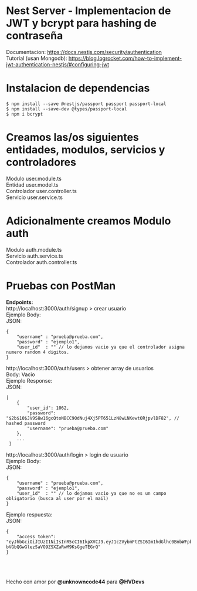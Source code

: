 # Nest Server - Implementacion de JWT y bcrypt para hashing de contraseña

Documentacion: https://docs.nestjs.com/security/authentication <br>
Tutorial (usan Mongodb): https://blog.logrocket.com/how-to-implement-jwt-authentication-nestjs/#configuring-jwt

# Instalacion de dependencias
```
$ npm install --save @nestjs/passport passport passport-local
$ npm install --save-dev @types/passport-local
$ npm i bcrypt
```

# Creamos las/os siguientes entidades, modulos, servicios y controladores

Modulo user.module.ts <br>
Entidad user.model.ts <br>
Controlador user.controller.ts <br>
Servicio user.service.ts

# Adicionalmente creamos Modulo auth

Modulo auth.module.ts <br>
Servicio auth.service.ts <br>
Controlador auth.controller.ts

# Pruebas con PostMan

<strong> Endpoints:</strong> <br>
http://localhost:3000/auth/signup > crear usuario <br>
Ejemplo Body:<br>
  JSON:<br>
  ```
  {
      "username" : "prueba@prueba.com",
      "password" : "ejemplo1",
      "user_id"  : "" // lo dejamos vacio ya que el controlador asigna numero random 4 digitos.
  } 
  ```


http://localhost:3000/auth/users > obtener array de usuarios <br>
Body: Vacio <br>
Ejemplo Response: <br>
  JSON: <br>
  ```
  [
      {
          "user_id": 1062,
          "password": "$2b$10$JV9S8w16gcQtoNBCC9OdNuj4Xj5PT651LzN8wLNKewtORjpvlDF82", // hashed password
          "username": "prueba@prueba.com"
      },
      ...
   ]
   ```
 
http://localhost:3000/auth/login > login de usuario <br>
Ejemplo Body:<br>
  JSON:<br>
  ```
  {
      "username" : "prueba@prueba.com",
      "password" : "ejemplo1",
      "user_id"  : "" // lo dejamos vacio ya que no es un campo obligatorio (busca al user por el mail)
  }
  ```

Ejemplo respuesta: <br>
JSON:<br>
```
{
    "access_token": "eyJhbGciOiJIUzI1NiIsInR5cCI6IkpXVCJ9.eyJ1c2VybmFtZSI6Im1hdGlhc0BnbWFpbC5jb20iLCJzdWIiOjY3ODQsImlhdCI6MTY2NTE3MjY4MywiZXhwIjoxNjY1MTcyODAzfQ.BifxvDt-bVGbQGwGlezSaVO9ZSXZaRwM9KsGgeTEGrQ"
}
```

<br><br><br>
Hecho con amor por <strong>@unknowncode44</strong> para <strong>@HVDevs</strong>


 
 

